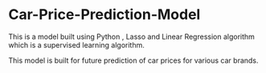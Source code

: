 # Car-Price-Prediction-Model
This is a model built using Python , Lasso and Linear Regression algorithm which is a supervised learning algorithm.


This model is built for future prediction of car prices for various car brands.
